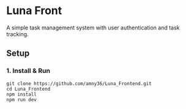 # Luna Front

A simple task management system with user authentication and task tracking.  

## Setup  

### 1. Install & Run
```console
git clone https://github.com/amny36/Luna_Frontend.git
cd Luna_Frontend 
npm install  
npm run dev
```

